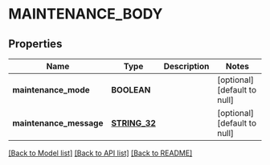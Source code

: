 # MAINTENANCE_BODY

## Properties
Name | Type | Description | Notes
------------ | ------------- | ------------- | -------------
**maintenance_mode** | **BOOLEAN** |  | [optional] [default to null]
**maintenance_message** | [**STRING_32**](STRING_32.md) |  | [optional] [default to null]

[[Back to Model list]](../README.md#documentation-for-models) [[Back to API list]](../README.md#documentation-for-api-endpoints) [[Back to README]](../README.md)


